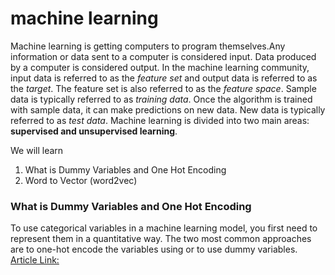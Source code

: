 # machine learning
Machine learning is getting computers to program themselves.Any information or data sent to a computer is considered input. Data produced by a computer is considered output. In the machine learning community, input data is referred to as the *feature set* and output data is referred to as the *target*. The feature set is also referred to as the *feature space*. Sample data is typically referred to as *training data*. Once the algorithm is trained with sample data, it can make predictions on new data. New data is typically referred to
as *test data*. Machine learning is divided into two main areas: **supervised and unsupervised learning**.

We will learn 
1. What is Dummy Variables and One Hot Encoding 
2. Word to Vector (word2vec)

### What is Dummy Variables and One Hot Encoding
To use categorical variables in a machine learning model, you first need to represent them in a quantitative way. The two most common approaches are to one-hot encode the variables using or to use dummy variables.
[Article Link:](https://machinelearningmastery.com/one-hot-encoding-for-categorical-data/)
